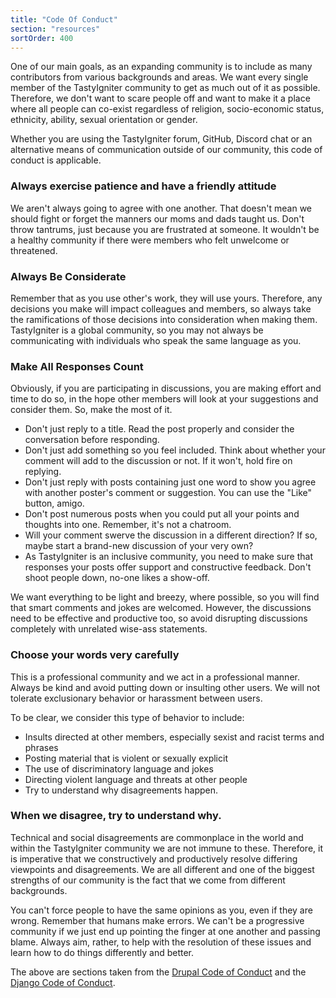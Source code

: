 ```yaml
---
title: "Code Of Conduct"
section: "resources"
sortOrder: 400
---
```


One of our main goals, as an expanding community is to include as many contributors from various backgrounds and areas. We want every single member of the TastyIgniter community to get as much out of it as possible. Therefore, we don't want to scare people off and want to make it a place where all people can co-exist regardless of religion, socio-economic status, ethnicity, ability, sexual orientation or gender.

Whether you are using the TastyIgniter forum, GitHub, Discord chat or an alternative means of communication outside of our community, this code of conduct is applicable.

### Always exercise patience and have a friendly attitude

We aren't always going to agree with one another. That doesn't mean we should fight or forget the manners our moms and dads taught us. Don't throw tantrums, just because you are frustrated at someone. It wouldn't be a healthy community if there were members who felt unwelcome or threatened.

### Always Be Considerate

Remember that as you use other's work, they will use yours. Therefore, any decisions you make will impact colleagues and members, so always take the ramifications of those decisions into consideration when making them. TastyIgniter is a global community, so you may not always be communicating with individuals who speak the same language as you.

### Make All Responses Count

Obviously, if you are participating in discussions, you are making effort and time to do so, in the hope other members will look at your suggestions and consider them. So, make the most of it.

- Don't just reply to a title. Read the post properly and consider the conversation before responding.
- Don't just add something so you feel included. Think about whether your comment will add to the discussion or not. If it won't, hold fire on replying.
- Don't just reply with posts containing just one word to show you agree with another poster's comment or suggestion. You can use the "Like" button, amigo.
- Don't post numerous posts when you could put all your points and thoughts into one. Remember, it's not a chatroom.
- Will your comment swerve the discussion in a different direction? If so, maybe start a brand-new discussion of your very own?
- As TastyIgniter is an inclusive community, you need to make sure that responses your posts offer support and constructive feedback. Don't shoot people down, no-one likes a show-off. 

We want everything to be light and breezy, where possible, so you will find that smart comments and jokes are welcomed. However, the discussions need to be effective and productive too, so avoid disrupting discussions completely with unrelated wise-ass statements.

### Choose your words very carefully

This is a professional community and we act in a professional manner. Always be kind and avoid putting down or insulting other users. We will not tolerate exclusionary behavior or harassment between users. 

To be clear, we consider this type of behavior to include: 

- Insults directed at other members, especially sexist and racist terms and phrases
- Posting material that is violent or sexually explicit
- The use of discriminatory language and jokes
- Directing violent language and threats at other people
- Try to understand why disagreements happen.

### When we disagree, try to understand why.

Technical and social disagreements are commonplace in the world and within the TastyIgniter community we are not immune to these. Therefore, it is imperative that we constructively and productively resolve differing viewpoints and disagreements. We are all different and one of the biggest strengths of our community is the fact that we come from different backgrounds. 

You can't force people to have the same opinions as you, even if they are wrong. Remember that humans make errors. We can't be a progressive community if we just end up pointing the finger at one another and passing blame. Always aim, rather, to help with the resolution of these issues and learn how to do things differently and better.

The above are sections taken from the <a href="https://www.drupal.org/dcoc" target="_blank">Drupal Code of Conduct</a> and the <a href="https://www.djangoproject.com/conduct/" target="_blank">Django Code of Conduct</a>.